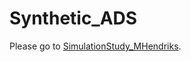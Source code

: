 # Synthetic_ADS

Please go to [SimulationStudy_MHendriks](https://github.com/MMJHendriks/Synthetic_ADS/tree/main/SimulationStudy_MHendriks).
